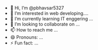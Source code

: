 - 👋 Hi, I’m @pbhavsar5327
- 👀 I’m interested in web developing....
- 🌱 I’m currently learning IT enggering ...
- 💞️ I’m looking to collaborate on ...
- 📫 How to reach me ...
- 😄 Pronouns: ...
- ⚡ Fun fact: ...

<!---
pbhavsar5327/pbhavsar5327 is a ✨ special ✨ repository because its `README.md` (this file) appears on your GitHub profile.
You can click the Preview link to take a look at your changes.
--->
